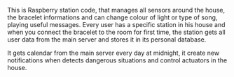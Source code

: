 This is Raspberry station code, that manages all sensors around the house, the bracelet informations and can change colour of light or type of song, playing useful messages. Every user has a specific station in his house and when you connect the bracelet to the room for first time, the station gets all user data from the main server and stores it in its personal database.

It gets calendar from the main server every day at midnight, it create new notifications when detects dangerous situations and control actuators in the house.
